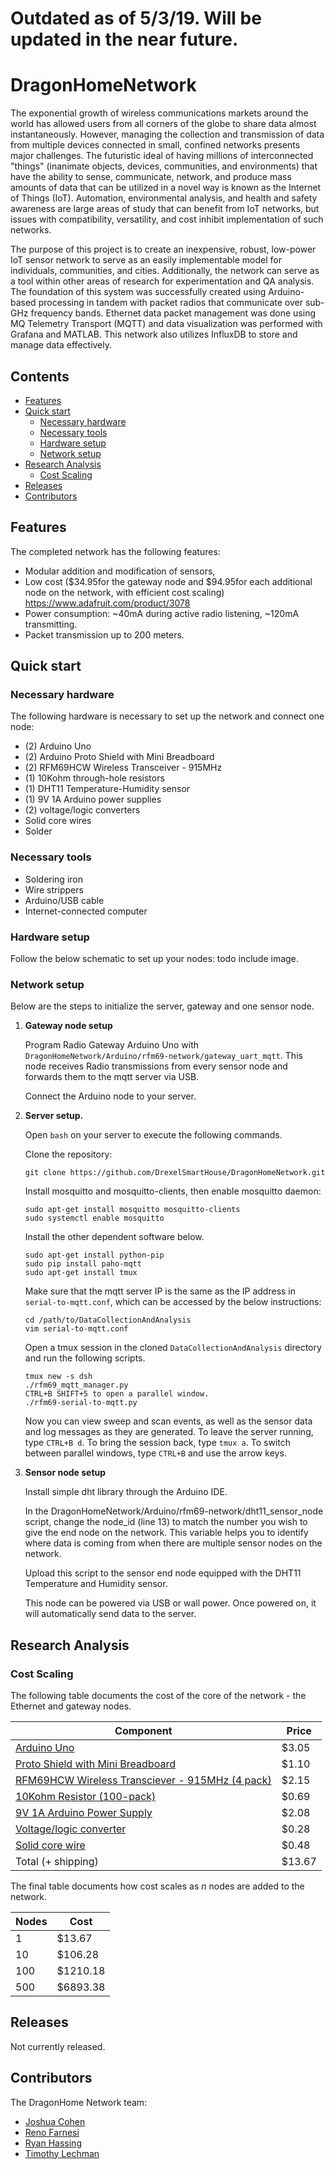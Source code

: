 # Outdated as of 5/3/19. Will be updated in the near future.

# DragonHomeNetwork

The exponential growth of wireless communications markets around the world has allowed users from all corners of the globe to share data almost instantaneously. However, managing the collection and transmission of data from multiple devices connected in small, confined networks presents major challenges. The futuristic ideal of having millions of interconnected "things" (inanimate objects, devices, communities, and environments) that have the ability to sense, communicate, network, and produce mass amounts of data that can be utilized in a novel way is known as the Internet of Things (IoT). Automation, environmental analysis, and health and safety awareness are large areas of study that can benefit from IoT networks, but issues with compatibility, versatility, and cost inhibit implementation of such networks.

The purpose of this project is to create an inexpensive, robust, low-power IoT sensor network to serve as an easily implementable model for individuals, communities, and cities. Additionally, the network can serve as a tool within other areas of research for experimentation and QA analysis. The foundation of this system was successfully created using Arduino-based processing in tandem with packet radios that communicate over sub-GHz frequency bands. Ethernet data packet management was done using MQ Telemetry Transport (MQTT) and data visualization was performed with Grafana and MATLAB. This network also utilizes InfluxDB to store and manage data effectively.


## Contents
- [Features](#features)
- [Quick start](#quickstart)
  - [Necessary hardware](#necessaryhardware)
  - [Necessary tools](#necessarytools)
  - [Hardware setup](#hardwaresetup)
  - [Network setup](#networksetup)
- [Research Analysis](#ra)
  - [Cost Scaling](#cost)
- [Releases](#releases)
- [Contributors](#contributors)

## Features <a name="features"></a>
The completed network has the following features:
- Modular addition and modification of sensors,
- Low cost ($34.95for the gateway node and $94.95for each additional node on the network, with efficient cost scaling)
https://www.adafruit.com/product/3078
- Power consumption: ~40mA during active radio listening, ~120mA transmitting.
- Packet transmission up to 200 meters.

## Quick start <a name="quickstart"></a>
### Necessary hardware <a name="necessaryhardware"></a>
The following hardware is necessary to set up the network and connect one node:
- (2) Arduino Uno
- (2) Arduino Proto Shield with Mini Breadboard
- (2) RFM69HCW Wireless Transceiver - 915MHz
- (1) 10Kohm through-hole resistors
- (1) DHT11 Temperature-Humidity sensor
- (1) 9V 1A Arduino power supplies
- (2) voltage/logic converters
- Solid core wires
- Solder

### Necessary tools <a name="necessarytools"></a>
- Soldering iron
- Wire strippers
- Arduino/USB cable
- Internet-connected computer

### Hardware setup <a name="necessarytools"></a>

Follow the below schematic to set up your nodes:
todo include image.


### Network setup <a name="networksetup"></a>

Below are the steps to initialize the server, gateway and one sensor node.

1. **Gateway node setup**

   Program Radio Gateway Arduino Uno with `DragonHomeNetwork/Arduino/rfm69-network/gateway_uart_mqtt`. This node receives Radio transmissions from every sensor node and forwards them to the mqtt server via USB.

   Connect the Arduino node to your server.


2. **Server setup.**

    Open `bash` on your server to execute the following commands.

    Clone the repository:
    ```
    git clone https://github.com/DrexelSmartHouse/DragonHomeNetwork.git
    ```

    Install mosquitto and mosquitto-clients, then enable mosquitto daemon:

    ```
    sudo apt-get install mosquitto mosquitto-clients
    sudo systemctl enable mosquitto
    ```

    Install the other dependent software below.
    ```
    sudo apt-get install python-pip
    sudo pip install paho-mqtt
    sudo apt-get install tmux

    ```

    Make sure that the mqtt server IP is the same as the IP address in `serial-to-mqtt.conf`, which can be accessed by the below instructions:
    ```
    cd /path/to/DataCollectionAndAnalysis
    vim serial-to-mqtt.conf
    ```

    Open a tmux session in the cloned `DataCollectionAndAnalysis` directory and run the following scripts.

    ```
    tmux new -s dsh
    ./rfm69_mqtt_manager.py
    CTRL+B SHIFT+5 to open a parallel window.
    ./rfm69-serial-to-mqtt.py
    ```

     Now you can view sweep and scan events, as well as the sensor data and log messages as they are generated. To leave the server running, type `CTRL+B d`. To bring the session back, type `tmux a`. To switch between parallel windows, type `CTRL+B` and use the arrow keys.


3. **Sensor node setup**

   Install simple dht library through the Arduino IDE.

   In the DragonHomeNetwork/Arduino/rfm69-network/dht11_sensor_node script, change the node_id (line 13) to match the number you wish to give the end node on the network. This variable helps you to identify where data is coming from when there are multiple sensor nodes on the network.

   Upload this script to the sensor end node equipped with the DHT11 Temperature and Humidity sensor.

   This node can be powered via USB or wall power. Once powered on, it will automatically send data to the server.


## Research Analysis <a name="ra"></a>
### Cost Scaling <a name="cost"></a>
The following table documents the cost of the core of the network - the Ethernet and gateway nodes.

| Component                                                                   | Price   |
|-----------------------------------------------------------------------------|---------|
| [Arduino Uno]("https://www.aliexpress.com/item/Free-shipping-high-quality-UNO-R3-MEGA328P-CH340G-for-Arduino-Compatible-NO-USB-CABLE/32231525607.html?spm=2114.search0104.3.286.65936d00tZ2ORH&ws_ab_test=searchweb0_0,searchweb201602_3_10152_10151_10065_10344_10068_10130_10324_10342_10547_10325_10343_10546_10340_10548_10341_10545_10084_10083_10618_10307_5711212_10313_10059_10534_100031_10103_10627_10626_10624_10623_10622_10621_10620_5711313_5722413,searchweb201603_2,ppcSwitch_5&algo_expid=20dba46e-7254-40ef-8ecb-a8b02234de01-45&algo_pvid=20dba46e-7254-40ef-8ecb-a8b02234de01&transAbTest=ae803_5&priceBeautifyAB=0")                                     | $3.05  |
|  [Proto Shield with Mini Breadboard]("https://www.aliexpress.com/item/Newbrand-Prototyping-Prototype-Shield-ProtoShield-Mini-Breadboard-for-Arduino-Free-Shipping/32279103685.html?spm=2114.search0104.3.112.2fb358f9cm0yb2&ws_ab_test=searchweb0_0,searchweb201602_3_10152_10151_10065_10344_10068_10130_10324_10342_10547_10325_10343_10546_10340_10548_10341_10545_10084_10083_10618_10307_5711212_10313_10059_10534_100031_10103_10627_10626_10624_10623_10622_10621_10620_5722413_5711312,searchweb201603_2,ppcSwitch_5&algo_expid=c98ab005-6807-4240-8d2e-648ed088282c-19&algo_pvid=c98ab005-6807-4240-8d2e-648ed088282c&transAbTest=ae803_5&priceBeautifyAB=0")              | $1.10   |
| [RFM69HCW Wireless Transciever - 915MHz (4 pack)]("https://www.aliexpress.com/item/RFM69HCW-frequency-transceiver-module-433-868-915MHZ-can-be-selected/32723542589.html?spm=2114.search0104.3.1.aaa7698dOttIEv&ws_ab_test=searchweb0_0,searchweb201602_3_10152_10151_10065_10344_10068_10130_10324_10342_10547_10325_10343_10546_10340_10548_10341_10545_10084_10083_10618_10307_5711211_10313_10059_10534_100031_10103_10627_10626_10624_10623_10622_10621_10620_5711311_5722413,searchweb201603_2,ppcSwitch_5&algo_expid=62be832f-9626-4ba1-a45e-ef94174177e5-0&algo_pvid=62be832f-9626-4ba1-a45e-ef94174177e5&transAbTest=ae803_5&priceBeautifyAB=0") | $2.15  |
| [10Kohm Resistor (100-pack)]("https://www.aliexpress.com/item/100pcs-RoHS-Lead-Free-Metal-Film-Resistor-1-6W-Watts-10K-ohm-10KR-1-Tolerance-Precision/1852552440.html?spm=2114.search0104.3.16.3af73fccKp6mC7&ws_ab_test=searchweb0_0,searchweb201602_3_10152_10151_10065_10344_10068_10130_10324_10342_10547_10325_10343_10546_10340_10548_10341_10545_10084_10083_10618_10307_5711212_10313_10059_10534_100031_10103_10627_10626_10624_10623_10622_10621_10620_5711313_5722413,searchweb201603_2,ppcSwitch_5&algo_expid=094f4518-adbe-4560-8d76-4bb5bbc8398d-2&algo_pvid=094f4518-adbe-4560-8d76-4bb5bbc8398d&transAbTest=ae803_5&priceBeautifyAB=0")                      | $0.69   |
| [9V 1A Arduino Power Supply]("https://www.aliexpress.com/item/US-Plug-9V-1A-Switching-Power-Supply-Converter-Adapter-Wall-Charger-4-0mmx1-7mm/32849270931.html?spm=2114.search0104.3.109.c56333bd76YIdY&ws_ab_test=searchweb0_0,searchweb201602_3_10152_10151_10065_10344_10068_10130_10324_10342_10547_10325_10343_10546_10340_10548_10341_10545_10084_10083_10618_10307_5711213_10313_10059_10534_100031_10103_10627_10626_10624_10623_10622_10621_10620_5711313_5722413,searchweb201603_2,ppcSwitch_5&algo_expid=22c8c7c1-85ab-437a-bb54-977e7bd0358f-16&algo_pvid=22c8c7c1-85ab-437a-bb54-977e7bd0358f&transAbTest=ae803_5&priceBeautifyAB=0")                      | $2.08   |
| [Voltage/logic converter]("https://www.aliexpress.com/item/4-channel-IIC-I2C-Logic-Level-Converter-Bi-Directional-Module-5V-to-3-3V-For-Arduino/32310628741.html?spm=2114.search0104.3.44.2cbb4b4cdcwCWG&ws_ab_test=searchweb0_0,searchweb201602_3_10152_10151_10065_10344_10068_10130_10324_10342_10547_10325_10343_10546_10340_10548_10341_10545_10084_10083_10618_10307_5711211_10313_10059_10534_100031_10103_10627_10626_10624_10623_10622_10621_5722412_10620_5711311,searchweb201603_2,ppcSwitch_5&algo_expid=d1208a18-bef2-48d7-8cd7-04bda35e2558-6&algo_pvid=d1208a18-bef2-48d7-8cd7-04bda35e2558&transAbTest=ae803_5&priceBeautifyAB=0")                         | $0.28   |
| [Solid core wire]("https://www.aliexpress.com/item/Tinned-copper-22AWG-2-pin-Red-Black-cable-PVC-insulated-wire-22-awg-wire-Electric-cable/32597557917.html?spm=2114.search0104.3.2.2f6215c6LjDKMM&ws_ab_test=searchweb0_0,searchweb201602_3_10152_10151_10065_10344_10068_10130_10324_10342_10547_10325_10343_10546_10340_10548_10341_10545_10084_10083_10618_10307_5711213_10313_10059_10534_100031_10103_10627_10626_10624_10623_10622_10621_10620_5711313_5722413,searchweb201603_2,ppcSwitch_5&algo_expid=34901f3e-f79f-4489-9022-3fd66b59f083-0&algo_pvid=34901f3e-f79f-4489-9022-3fd66b59f083&transAbTest=ae803_5&priceBeautifyAB=0")                            | $0.48  |
| Total (+ shipping)                                               | $13.67 |



The final table documents how cost scales as _n_ nodes are added to the network.

| Nodes | Cost      |
|-------|-----------|
| 1     | $13.67    |
| 10    | $106.28   |
| 100   | $1210.18  |
| 500   | $6893.38  |


## Releases <a name="releases"></a>
Not currently released.

## Contributors <a name="contributors"></a>
The DragonHome Network team:

- [Joshua Cohen](https://github.com/jcohen98)
- [Reno Farnesi](https://github.com/nfarnesi4)
- [Ryan Hassing](https://github.com/ryanhassing)
- [Timothy Lechman](https://github.com/tlechman49)
